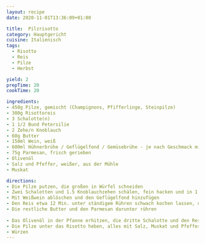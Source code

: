 ```yaml
---
layout: recipe
date: 2020-11-01T13:36:09+01:00

title:  Pilzrisotto
category: Hauptgericht
cuisine: Italienisch
tags:
  - Risotto
  - Reis
  - Pilze
  - Herbst

yield: 2
prepTime: 20
cookTime: 20

ingredients:
- 450g Pilze, gemischt (Champignons, Pfifferlinge, Steinpilze) 
- 300g Risottoreis
- 3 Schalotte(n) 
- 1 1/2 Bund Petersilie
- 2 Zehe/n Knoblauch
- 60g Butter
- 150ml Wein, weiß
- 600ml Hühnerbrühe / Geflügelfond / Gemüsebrühe - je nach Geschmack mit Wein statt Wasser
- 75g Parmesan, frisch gerieben
- Olivenöl
- Salz und Pfeffer, weißer, aus der Mühle
- Muskat 

directions:
- Die Pilze putzen, die großen in Würfel schneiden
- Zwei Schalotten und 1.5 Knoblauchzehen schälen, fein hacken und in 1 EL Butter in einem Topf andünsten und den Reis kurz mitdünsten
- Mit Weißwein ablöschen und den Geflügelfond hinzufügen
- Den Reis etwa 12 Min. unter ständigem Rühren schwach kochen lassen, danach den Topf vom Herd nehmen
- Die restliche Butter und den Parmesan darunter rühren
 
- Das Olivenöl in der Pfanne erhitzen, die dritte Schalotte und den Rest Knoblauch dazugeben und die Pilze darin etwa 3min andünsten und mit wenig Wein abschrecken.
- Die Pilze unter das Risotto heben, alles mit Salz, Muskat und Pfeffer würzen und mit der gehackten Petersilie bestreuen
- Würzen
---
```


